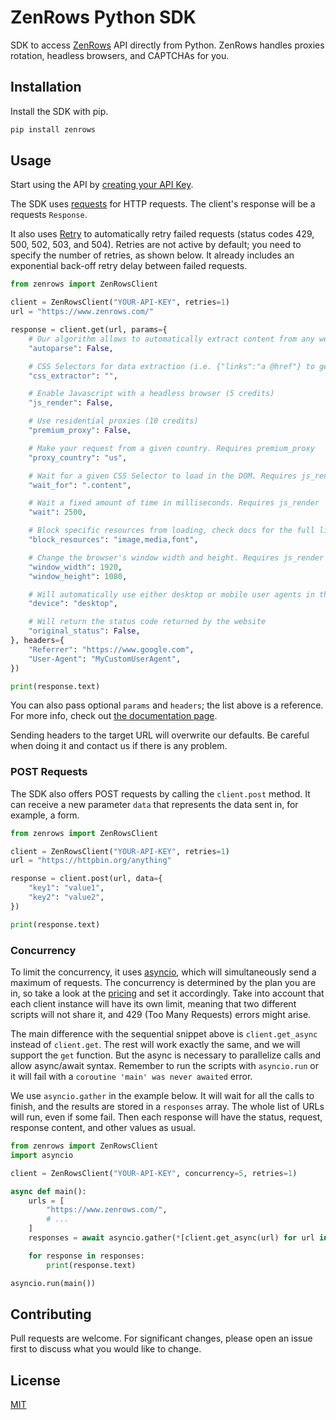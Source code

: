# ZenRows Python SDK
SDK to access [ZenRows](https://www.zenrows.com/) API directly from Python. ZenRows handles proxies rotation, headless browsers, and CAPTCHAs for you.

## Installation
Install the SDK with pip.

```bash
pip install zenrows
```

## Usage
Start using the API by [creating your API Key](https://www.zenrows.com/register?p=free).

The SDK uses [requests](https://docs.python-requests.org/) for HTTP requests. The client's response will be a requests `Response`.

It also uses [Retry](https://urllib3.readthedocs.io/en/latest/reference/urllib3.util.html) to automatically retry failed requests (status codes 429, 500, 502, 503, and 504). Retries are not active by default; you need to specify the number of retries, as shown below. It already includes an exponential back-off retry delay between failed requests.

```python
from zenrows import ZenRowsClient

client = ZenRowsClient("YOUR-API-KEY", retries=1)
url = "https://www.zenrows.com/"

response = client.get(url, params={
    # Our algorithm allows to automatically extract content from any website
    "autoparse": False,

    # CSS Selectors for data extraction (i.e. {"links":"a @href"} to get href attributes from links)
    "css_extractor": "",

    # Enable Javascript with a headless browser (5 credits)
    "js_render": False,

    # Use residential proxies (10 credits)
    "premium_proxy": False,

    # Make your request from a given country. Requires premium_proxy
    "proxy_country": "us",

    # Wait for a given CSS Selector to load in the DOM. Requires js_render
    "wait_for": ".content",

    # Wait a fixed amount of time in milliseconds. Requires js_render
    "wait": 2500,

    # Block specific resources from loading, check docs for the full list. Requires js_render
    "block_resources": "image,media,font",

    # Change the browser's window width and height. Requires js_render
    "window_width": 1920,
    "window_height": 1080,

    # Will automatically use either desktop or mobile user agents in the headers
    "device": "desktop",

    # Will return the status code returned by the website
    "original_status": False,
}, headers={
    "Referrer": "https://www.google.com",
    "User-Agent": "MyCustomUserAgent",
})

print(response.text)
```

You can also pass optional `params` and `headers`; the list above is a reference. For more info, check out [the documentation page](https://www.zenrows.com/documentation).

Sending headers to the target URL will overwrite our defaults. Be careful when doing it and contact us if there is any problem.

### POST Requests

The SDK also offers POST requests by calling the `client.post` method. It can receive a new parameter `data` that represents the data sent in, for example, a form. 

```python
from zenrows import ZenRowsClient

client = ZenRowsClient("YOUR-API-KEY", retries=1)
url = "https://httpbin.org/anything"

response = client.post(url, data={
    "key1": "value1",
    "key2": "value2",
})

print(response.text)
```

### Concurrency

To limit the concurrency, it uses [asyncio](https://docs.python.org/3/library/asyncio.html), which will simultaneously send a maximum of requests. The concurrency is determined by the plan you are in, so take a look at the [pricing](https://www.zenrows.com/pricing) and set it accordingly. Take into account that each client instance will have its own limit, meaning that two different scripts will not share it, and 429 (Too Many Requests) errors might arise.

The main difference with the sequential snippet above is `client.get_async` instead of `client.get`. The rest will work exactly the same, and we will support the `get` function. But the async is necessary to parallelize calls and allow async/await syntax. Remember to run the scripts with `asyncio.run` or it will fail with a `coroutine 'main' was never awaited` error.

We use `asyncio.gather` in the example below. It will wait for all the calls to finish, and the results are stored in a `responses` array. The whole list of URLs will run, even if some fail. Then each response will have the status, request, response content, and other values as usual.

```python
from zenrows import ZenRowsClient
import asyncio

client = ZenRowsClient("YOUR-API-KEY", concurrency=5, retries=1)

async def main():
    urls = [
        "https://www.zenrows.com/",
        # ...
    ]
    responses = await asyncio.gather(*[client.get_async(url) for url in urls])

    for response in responses:
        print(response.text)

asyncio.run(main())
```

## Contributing
Pull requests are welcome. For significant changes, please open an issue first to discuss what you would like to change.

## License
[MIT](./LICENSE)

